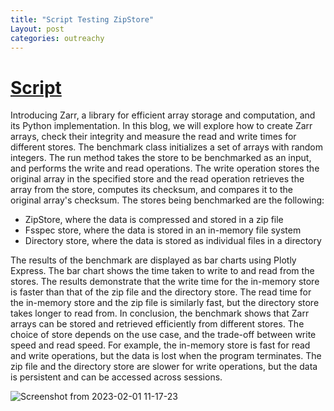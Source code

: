```yaml
---
title: "Script Testing ZipStore"
Layout: post
categories: outreachy
---
```


# [Script](https://github.com/caviere/script/blob/master/sample.py)
Introducing Zarr, a library for efficient array storage and computation, and its Python implementation. In this blog, we will explore how to create Zarr arrays, check their integrity and measure the read and write times for different stores.
The benchmark class initializes a set of arrays with random integers. The run method takes the store to be benchmarked as an input, and performs the write and read operations. The write operation stores the original array in the specified store and the read operation retrieves the array from the store, computes its checksum, and compares it to the original array's checksum.
The stores being benchmarked are the following:
* ZipStore, where the data is compressed and stored in a zip file
* Fsspec store, where the data is stored in an in-memory file system
* Directory store, where the data is stored as individual files in a directory

The results of the benchmark are displayed as bar charts using Plotly Express. The bar chart shows the time taken to write to and read from the stores. The results demonstrate that the write time for the in-memory store is faster than that of the zip file and the directory store. The read time for the in-memory store and the zip file is similarly fast, but the directory store takes longer to read from.
In conclusion, the benchmark shows that Zarr arrays can be stored and retrieved efficiently from different stores. The choice of store depends on the use case, and the trade-off between write speed and read speed. For example, the in-memory store is fast for read and write operations, but the data is lost when the program terminates. The zip file and the directory store are slower for write operations, but the data is persistent and can be accessed across sessions.

![Screenshot from 2023-02-01 11-17-23](https://user-images.githubusercontent.com/110189834/216596002-9c09b787-c237-497c-be7b-7def2776991e.png)
